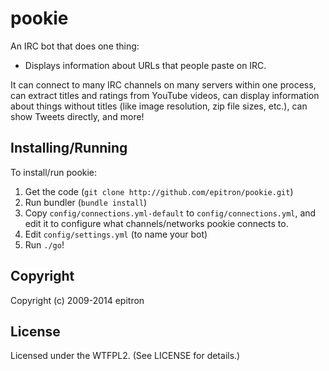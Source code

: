 # pookie

An IRC bot that does one thing:

* Displays information about URLs that people paste on IRC.

It can connect to many IRC channels on many servers within one process, can extract titles and ratings from YouTube videos, can display information about things without titles (like image resolution, zip file sizes, etc.), can show Tweets directly, and more!
 
## Installing/Running

To install/run pookie:

1. Get the code (`git clone http://github.com/epitron/pookie.git`)
2. Run bundler (`bundle install`)
3. Copy `config/connections.yml-default` to `config/connections.yml`, and edit it to configure what channels/networks pookie connects to.
4. Edit `config/settings.yml` (to name your bot)
5. Run `./go`!
  
## Copyright

Copyright (c) 2009-2014 epitron

## License

Licensed under the WTFPL2. (See LICENSE for details.)
